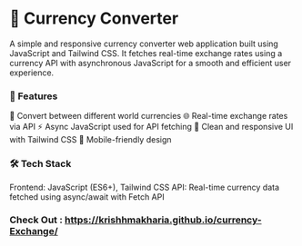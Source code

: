 # 💱 Currency Converter
A simple and responsive currency converter web application built using JavaScript and Tailwind CSS. It fetches real-time exchange rates using a currency API with asynchronous JavaScript for a smooth and efficient user experience.

### 🚀 Features
🔄 Convert between different world currencies
🌐 Real-time exchange rates via API
⚡ Async JavaScript used for API fetching
🎨 Clean and responsive UI with Tailwind CSS
📱 Mobile-friendly design

### 🛠️ Tech Stack
Frontend: JavaScript (ES6+), Tailwind CSS
API: Real-time currency data fetched using async/await with Fetch API

### Check Out : https://krishhmakharia.github.io/currency-Exchange/
